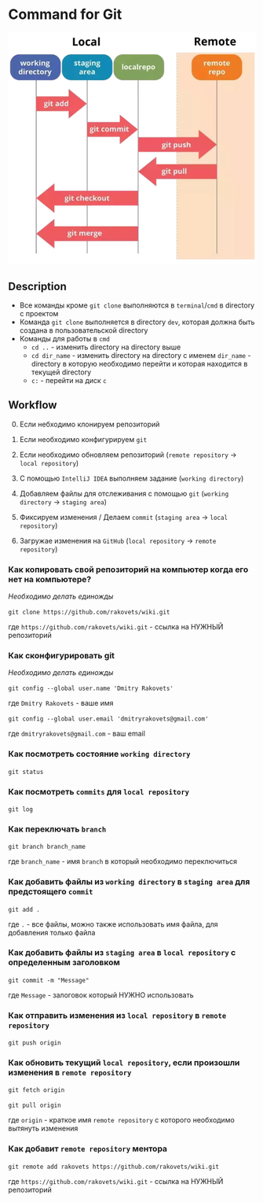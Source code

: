# Command for Git
![Git basic operation](images/git-basic-operations.webp)

## Description

- Все команды кроме `git clone` выполняются в `terminal`/`cmd` в directory с проектом
- Команда `git clone` выполняется в directory `dev`, которая должна быть создана в пользовательской directory
- Команды для работы в `cmd`
    - `cd ..` - изменить directory на directory выше
    - `cd dir_name` - изменить directory на directory с именем `dir_name` - directory в которую необходимо перейти и которая находится в текущей directory
    - `c:` - перейти на диск `c`

## Workflow
0. Если небходимо клонируем репозиторий
0. Если необходимо конфигурируем `git`
0. Если необходимо обновляем репозиторий (`remote repository` -> `local repository`)

1. С помощью `IntelliJ IDEA` выполняем задание (`working directory`)
2. Добавляем файлы для отслеживания с помощью `git` (`working directory` -> `staging area`)
3. Фиксируем изменения / Делаем `commit` (`staging area` -> `local repository`)
4. Загружае изменения на `GitHub` (`local repository` -> `remote repository`)

### Как копировать свой репозиторий на компьютер когда его нет на компьютере?

*Необходимо делать единожды*

`git clone https://github.com/rakovets/wiki.git`

где `https://github.com/rakovets/wiki.git` - ссылка на НУЖНЫЙ репозиторий


### Как сконфигурировать git

*Необходимо делать единожды*

`git config --global user.name 'Dmitry Rakovets'`

где `Dmitry Rakovets` - ваше имя

`git config --global user.email 'dmitryrakovets@gmail.com'`

где `dmitryrakovets@gmail.com` - ваш email

### Как посмотреть состояние `working directory`

`git status`


### Как посмотреть `commits` для `local repository`

`git log`

### Как переключать `branch`

`git branch branch_name`

где `branch_name` - имя `branch` в который необходимо переключиться

### Как добавить файлы из `working directory` в `staging area` для предстоящего `commit` 

`git add .`

где `.` - все файлы, можно также использовать имя файла, для добавления только файла

### Как добавить файлы из `staging area` в `local repository` с определенным заголовком 

`git commit -m "Message"`

где `Message` - залоговок который НУЖНО использовать

### Как отправить изменения из `local repository` в `remote repository`

`git push origin`

### Как обновить текущий `local repository`, если произошли изменения в `remote repository`

`git fetch origin`

`git pull origin`

где `origin` - краткое имя `remote repository` с которого необходимо вытянуть изменения

### Как добавит `remote repository` ментора

`git remote add rakovets https://github.com/rakovets/wiki.git`

где `https://github.com/rakovets/wiki.git` - ссылка на НУЖНЫЙ репозиторий
